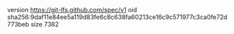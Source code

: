version https://git-lfs.github.com/spec/v1
oid sha256:9daf11e84ee5a119d83fe6c8c638fa60213ce16c9c571977c3ca0fe72d773beb
size 7382
